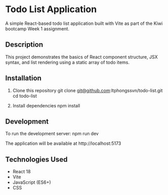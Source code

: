 # Todo List Application

A simple React-based todo list application built with Vite as part of the Kiwi bootcamp Week 1 assignment.

## Description

This project demonstrates the basics of React component structure, JSX syntax, and list rendering using a static array of todo items.

## Installation

1. Clone this repository
git clone git@github.com:ltphongssvn/todo-list.git
cd todo-list

2. Install dependencies
npm install

## Development

To run the development server:
npm run dev

The application will be available at http://localhost:5173

## Technologies Used

- React 18
- Vite
- JavaScript (ES6+)
- CSS
